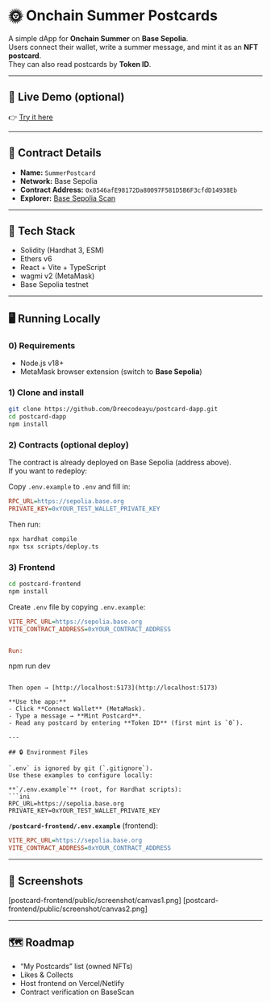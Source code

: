 # 🌞 Onchain Summer Postcards

A simple dApp for **Onchain Summer** on **Base Sepolia**.  
Users connect their wallet, write a summer message, and mint it as an **NFT postcard**.  
They can also read postcards by **Token ID**.

---

## 🚀 Live Demo (optional)
👉 [Try it here](https://postcard-dapp.vercel.app/)


---

## 📜 Contract Details
- **Name:** `SummerPostcard`
- **Network:** Base Sepolia
- **Contract Address:** `0x8546afE98172Da80097F581D5B6F3cfdD14938Eb`
- **Explorer:** [Base Sepolia Scan](https://sepolia.basescan.org/address/0x8546afE98172Da80097F581D5B6F3cfdD14938Eb)

---

## 🧱 Tech Stack
- Solidity (Hardhat 3, ESM)
- Ethers v6
- React + Vite + TypeScript
- wagmi v2 (MetaMask)
- Base Sepolia testnet

---

## 🖥️ Running Locally

### 0) Requirements
- Node.js v18+  
- MetaMask browser extension (switch to **Base Sepolia**)  

### 1) Clone and install
```bash
git clone https://github.com/Dreecodeayu/postcard-dapp.git
cd postcard-dapp
npm install
```

### 2) Contracts (optional deploy)

The contract is already deployed on Base Sepolia (address above).  
If you want to redeploy:

Copy `.env.example` to `.env` and fill in:
```ini
RPC_URL=https://sepolia.base.org
PRIVATE_KEY=0xYOUR_TEST_WALLET_PRIVATE_KEY
```

Then run:
```bash
npx hardhat compile
npx tsx scripts/deploy.ts
```

### 3) Frontend
```bash
cd postcard-frontend
npm install
```

Create `.env` file by copying `.env.example`:

```ini
VITE_RPC_URL=https://sepolia.base.org
VITE_CONTRACT_ADDRESS=0xYOUR_CONTRACT_ADDRESS


Run:
```
npm run dev
```

Then open → [http://localhost:5173](http://localhost:5173)

**Use the app:**
- Click **Connect Wallet** (MetaMask).  
- Type a message → **Mint Postcard**.  
- Read any postcard by entering **Token ID** (first mint is `0`).  

---

## 🔒 Environment Files

`.env` is ignored by git (`.gitignore`).  
Use these examples to configure locally:

**`/.env.example`** (root, for Hardhat scripts):
```ini
RPC_URL=https://sepolia.base.org
PRIVATE_KEY=0xYOUR_TEST_WALLET_PRIVATE_KEY
```

**`/postcard-frontend/.env.example`** (frontend):
```ini
VITE_RPC_URL=https://sepolia.base.org
VITE_CONTRACT_ADDRESS=0xYOUR_CONTRACT_ADDRESS
```

---

## 📸 Screenshots
[postcard-frontend/public/screenshot/canvas1.png]
[postcard-frontend/public/screenshot/canvas2.png]

---

## 🗺️ Roadmap
- “My Postcards” list (owned NFTs)  
- Likes & Collects  
- Host frontend on Vercel/Netlify  
- Contract verification on BaseScan  
